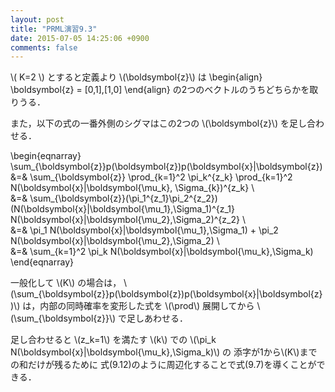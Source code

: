 ```yaml
---
layout: post
title: "PRML演習9.3"
date: 2015-07-05 14:25:06 +0900
comments: false
---
```


\\( K=2 \\) とすると定義より \\(\boldsymbol{z}\\) は
\begin{align}
\boldsymbol{z} = [0,1],[1,0]
\end{align}
の2つのベクトルのうちどちらかを取りうる．

また，以下の式の一番外側のシグマはこの2つの \\(\boldsymbol{z}\\) を足し合わせる．

\begin{eqnarray}
\sum_{\boldsymbol{z}}p(\boldsymbol{z})p(\boldsymbol{x}|\boldsymbol{z}) &=& \sum_{\boldsymbol{z}} \prod_{k=1}^2 \pi_k^{z_k} \prod_{k=1}^2 N(\boldsymbol{x}|\boldsymbol{\mu_k}, \Sigma_{k})^{z_k} \\\
&=& \sum_{\boldsymbol{z}}(\pi_1^{z_1}\pi_2^{z_2})(N(\boldsymbol{x}|\boldsymbol{\mu_1},\Sigma_1)^{z_1} N(\boldsymbol{x}|\boldsymbol{\mu_2},\Sigma_2)^{z_2} \\\
&=& \pi_1 N(\boldsymbol{x}|\boldsymbol{\mu_1},\Sigma_1) + \pi_2 N(\boldsymbol{x}|\boldsymbol{\mu_2},\Sigma_2) \\\
&=& \sum_{k=1}^2 \pi_k N(\boldsymbol{x}|\boldsymbol{\mu_k},\Sigma_k)
\end{eqnarray}

一般化して \\(K\\) の場合は，
\\(\sum_{\boldsymbol{z}}p(\boldsymbol{z})p(\boldsymbol{x}|\boldsymbol{z})\\)
は，内部の同時確率を変形した式を \\(\prod\\) 展開してから
\\(\sum_{\boldsymbol{z}}\\) で足しあわせる．

足し合わせると
\\(z_k=1\\) を満たす \\(k\\) での
\\(\pi_k N(\boldsymbol{x}|\boldsymbol{\mu_k},\Sigma_k)\\) の
添字が1から\\(K\\)までの和だけが残るために
式(9.12)のように周辺化することで式(9.7)を導くことができる．
